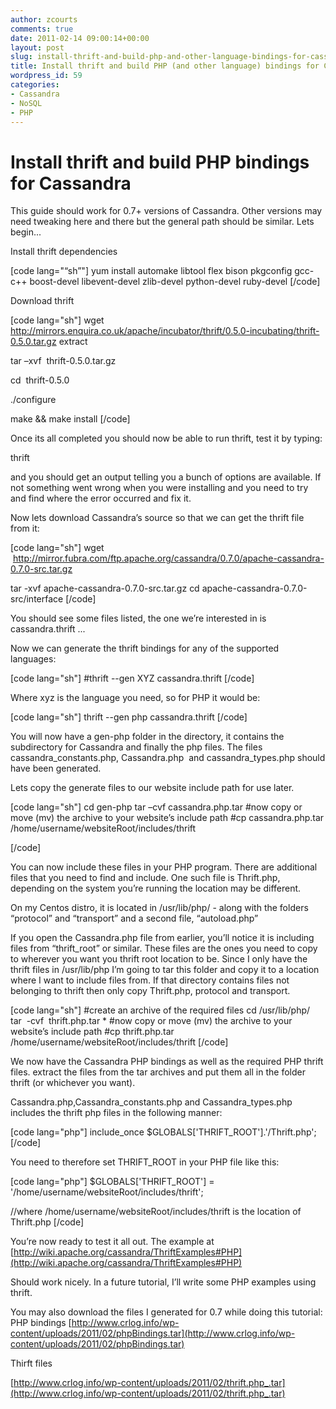 ```yaml
---
author: zcourts
comments: true
date: 2011-02-14 09:00:14+00:00
layout: post
slug: install-thrift-and-build-php-and-other-language-bindings-for-cassandra
title: Install thrift and build PHP (and other language) bindings for Cassandra
wordpress_id: 59
categories:
- Cassandra
- NoSQL
- PHP
---
```


# Install thrift and build PHP bindings for Cassandra


This guide should work for 0.7+ versions of Cassandra. Other versions may need tweaking here and there but the general path should be similar. Lets begin...

Install thrift dependencies

[code lang="“sh”"]
 yum install automake libtool flex bison pkgconfig gcc-c++ boost-devel libevent-devel zlib-devel python-devel ruby-devel
 [/code]

Download thrift

[code lang="sh"]
 wget http://mirrors.enquira.co.uk/apache/incubator/thrift/0.5.0-incubating/thrift-0.5.0.tar.gz
extract

tar –xvf  thrift-0.5.0.tar.gz

cd  thrift-0.5.0

./configure

make && make install
 [/code]

Once its all completed you should now be able to run thrift, test it by typing:

thrift

and you should get an output telling you a bunch of options are available. If not something went wrong when you were installing and you need to try and find where the error occurred and fix it.

Now lets download Cassandra’s source so that we can get the thrift file from it:

[code lang="sh"]
 wget  http://mirror.fubra.com/ftp.apache.org/cassandra/0.7.0/apache-cassandra-0.7.0-src.tar.gz

tar -xvf apache-cassandra-0.7.0-src.tar.gz
 cd apache-cassandra-0.7.0-src/interface
 [/code]

You should see some files listed, the one we’re interested in is cassandra.thrift ...

Now we can generate the thrift bindings for any of the supported languages:

[code lang="sh"]
 #thrift --gen XYZ cassandra.thrift
 [/code]

Where xyz is the language you need, so for PHP it would be:

[code lang="sh"]
 thrift --gen php cassandra.thrift
 [/code]

You will now have a gen-php folder in the directory, it contains the subdirectory for Cassandra and finally the php files. The files cassandra_constants.php, Cassandra.php  and cassandra_types.php should have been generated.

Lets copy the generate files to our website include path for use later.

[code lang="sh"]
 cd gen-php
 tar –cvf cassandra.php.tar
 #now copy or move (mv) the archive to your website’s include path
 #cp cassandra.php.tar /home/username/websiteRoot/includes/thrift

[/code]

You can now include these files in your PHP program. There are additional files that you need to find and include. One such file is Thrift.php, depending on the system you’re running the location may be different.

On my Centos distro, it is located in /usr/lib/php/ - along with the folders “protocol” and “transport” and a second file, “autoload.php”

If you open the Cassandra.php file from earlier, you’ll notice it is including files from “thrift_root” or similar. These files are the ones you need to copy to wherever you want you thrift root location to be. Since I only have the thrift files in /usr/lib/php I’m going to tar this folder and copy it to a location where I want to include files from. If that directory contains files not belonging to thrift then only copy Thrift.php, protocol and transport.

[code lang="sh"]
 #create an archive of the required files
 cd /usr/lib/php/
 tar  -cvf  thrift.php.tar *
 #now copy or move (mv) the archive to your website’s include path
 #cp thrift.php.tar /home/username/websiteRoot/includes/thrift
 [/code]

We now have the Cassandra PHP bindings as well as the required PHP thrift files.
extract the files from the tar archives and put them all in the folder thrift (or whichever you want).

Cassandra.php,Cassandra_constants.php and Cassandra_types.php includes the thrift php files in the following manner:

[code lang="php"]
 include_once $GLOBALS['THRIFT_ROOT'].'/Thrift.php';
 [/code]

You need to therefore set THRIFT_ROOT in your PHP file like this:

[code lang="php"]
 $GLOBALS['THRIFT_ROOT'] = '/home/username/websiteRoot/includes/thrift';

//where /home/username/websiteRoot/includes/thrift is the location of Thrift.php
 [/code]

You’re now ready to test it all out. The example at  [http://wiki.apache.org/cassandra/ThriftExamples#PHP](http://wiki.apache.org/cassandra/ThriftExamples#PHP)

Should work nicely. In a future tutorial, I’ll write some PHP examples using thrift.

You may also download the files I generated for 0.7 while doing this tutorial:
PHP bindings
[http://www.crlog.info/wp-content/uploads/2011/02/phpBindings.tar](http://www.crlog.info/wp-content/uploads/2011/02/phpBindings.tar)

[](http://www.crlog.info/wp-content/uploads/2011/02/phpBindings.tar)Thirft files

[http://www.crlog.info/wp-content/uploads/2011/02/thrift.php_.tar](http://www.crlog.info/wp-content/uploads/2011/02/thrift.php_.tar)
